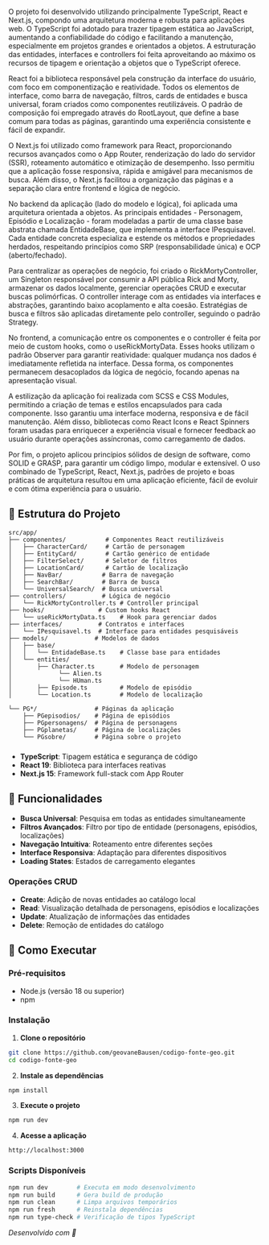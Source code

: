 O projeto foi desenvolvido utilizando principalmente TypeScript, React e Next.js, compondo uma arquitetura moderna e robusta para aplicações web. O TypeScript foi adotado para trazer tipagem estática ao JavaScript, aumentando a confiabilidade do código e facilitando a manutenção, especialmente em projetos grandes e orientados a objetos. A estruturação das entidades, interfaces e controllers foi feita aproveitando ao máximo os recursos de tipagem e orientação a objetos que o TypeScript oferece.

React foi a biblioteca responsável pela construção da interface do usuário, com foco em componentização e reatividade. Todos os elementos de interface, como barra de navegação, filtros, cards de entidades e busca universal, foram criados como componentes reutilizáveis. O padrão de composição foi empregado através do RootLayout, que define a base comum para todas as páginas, garantindo uma experiência consistente e fácil de expandir.

O Next.js foi utilizado como framework para React, proporcionando recursos avançados como o App Router, renderização do lado do servidor (SSR), roteamento automático e otimização de desempenho. Isso permitiu que a aplicação fosse responsiva, rápida e amigável para mecanismos de busca. Além disso, o Next.js facilitou a organização das páginas e a separação clara entre frontend e lógica de negócio.

No backend da aplicação (lado do modelo e lógica), foi aplicada uma arquitetura orientada a objetos. As principais entidades - Personagem, Episódio e Localização - foram modeladas a partir de uma classe base abstrata chamada EntidadeBase, que implementa a interface IPesquisavel. Cada entidade concreta especializa e estende os métodos e propriedades herdados, respeitando princípios como SRP (responsabilidade única) e OCP (aberto/fechado).

Para centralizar as operações de negócio, foi criado o RickMortyController, um Singleton responsável por consumir a API pública Rick and Morty, armazenar os dados localmente, gerenciar operações CRUD e executar buscas polimórficas. O controller interage com as entidades via interfaces e abstrações, garantindo baixo acoplamento e alta coesão. Estratégias de busca e filtros são aplicadas diretamente pelo controller, seguindo o padrão Strategy.

No frontend, a comunicação entre os componentes e o controller é feita por meio de custom hooks, como o useRickMortyData. Esses hooks utilizam o padrão Observer para garantir reatividade: qualquer mudança nos dados é imediatamente refletida na interface. Dessa forma, os componentes permanecem desacoplados da lógica de negócio, focando apenas na apresentação visual.

A estilização da aplicação foi realizada com SCSS e CSS Modules, permitindo a criação de temas e estilos encapsulados para cada componente. Isso garantiu uma interface moderna, responsiva e de fácil manutenção. Além disso, bibliotecas como React Icons e React Spinners foram usadas para enriquecer a experiência visual e fornecer feedback ao usuário durante operações assíncronas, como carregamento de dados.

Por fim, o projeto aplicou princípios sólidos de design de software, como SOLID e GRASP, para garantir um código limpo, modular e extensível. O uso combinado de TypeScript, React, Next.js, padrões de projeto e boas práticas de arquitetura resultou em uma aplicação eficiente, fácil de evoluir e com ótima experiência para o usuário.

## 📁 Estrutura do Projeto

```
src/app/
├── componentes/           # Componentes React reutilizáveis
│   ├── CharacterCard/     # Cartão de personagem
│   ├── EntityCard/        # Cartão genérico de entidade
│   ├── FilterSelect/      # Seletor de filtros
│   ├── LocationCard/      # Cartão de localização
│   ├── NavBar/           # Barra de navegação
│   ├── SearchBar/        # Barra de busca
│   └── UniversalSearch/  # Busca universal
├── controllers/          # Lógica de negócio
│   └── RickMortyController.ts # Controller principal
├── hooks/               # Custom hooks React
│   └── useRickMortyData.ts    # Hook para gerenciar dados
├── interfaces/          # Contratos e interfaces
│   └── IPesquisavel.ts  # Interface para entidades pesquisáveis
├── models/             # Modelos de dados
│   ├── base/
│   │   └── EntidadeBase.ts    # Classe base para entidades
│   └── entities/
│       ├── Character.ts       # Modelo de personagem
│             └── Alien.ts        
│             └── HUman.ts       
│       ├── Episode.ts         # Modelo de episódio
│       └── Location.ts        # Modelo de localização

└── PG*/                # Páginas da aplicação
    ├── PGepisodios/    # Página de episódios
    ├── PGpersonagens/  # Página de personagens
    ├── PGplanetas/     # Página de localizações
    └── PGsobre/        # Página sobre o projeto
```

### 
- **TypeScript**: Tipagem estática e segurança de código
- **React 19**: Biblioteca para interfaces reativas
- **Next.js 15**: Framework full-stack com App Router

## 🔧 Funcionalidades
- **Busca Universal**: Pesquisa em todas as entidades simultaneamente
- **Filtros Avançados**: Filtro por tipo de entidade (personagens, episódios, localizações)
- **Navegação Intuitiva**: Roteamento entre diferentes seções
- **Interface Responsiva**: Adaptação para diferentes dispositivos
- **Loading States**: Estados de carregamento elegantes

### Operações CRUD
- **Create**: Adição de novas entidades ao catálogo local
- **Read**: Visualização detalhada de personagens, episódios e localizações
- **Update**: Atualização de informações das entidades
- **Delete**: Remoção de entidades do catálogo

## 🚀 Como Executar

### Pré-requisitos
- Node.js (versão 18 ou superior)
- npm 

### Instalação

1. **Clone o repositório**
```bash
git clone https://github.com/geovaneBausen/codigo-fonte-geo.git
cd codigo-fonte-geo
```

2. **Instale as dependências**
```bash
npm install
```

3. **Execute o projeto**
```bash
npm run dev
```

4. **Acesse a aplicação**
```
http://localhost:3000
```

### Scripts Disponíveis

```bash
npm run dev        # Executa em modo desenvolvimento
npm run build      # Gera build de produção
npm run clean      # Limpa arquivos temporários
npm run fresh      # Reinstala dependências
npm run type-check # Verificação de tipos TypeScript
```
*Desenvolvido com 💚*

